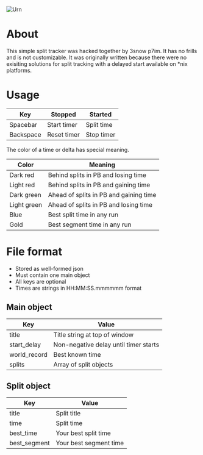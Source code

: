 ![Urn](http://i.imgur.com/9rTgllV.png)

# About

This simple split tracker was hacked together by 3snow p7im.
It has no frills and is not customizable. It was originally
written because there were no exisiting solutions for split
tracking with a delayed start available on *nix platforms.

# Usage

| Key       | Stopped     | Started    |
|-----------|-------------|------------|
| Spacebar  | Start timer | Split time |
| Backspace | Reset timer | Stop timer |

The color of a time or delta has special meaning.

| Color       | Meaning                                |
|-------------|----------------------------------------|
| Dark red    | Behind splits in PB and losing time    |
| Light red   | Behind splits in PB and gaining time   |
| Dark green  | Ahead of splits in PB and gaining time |
| Light green | Ahead of splits in PB and losing time  |
| Blue        | Best split time in any run             |
| Gold        | Best segment time in any run           |

# File format

* Stored as well-formed json
* Must contain one main object
* All keys are optional
* Times are strings in HH:MM:SS.mmmmmm format

## Main object

| Key          | Value                                 |
| -------------|---------------------------------------|
| title        | Title string at top of window         |
| start_delay  | Non-negative delay until timer starts |
| world_record | Best known time                       |
| splits       | Array of split objects                |

## Split object

| Key          | Value                                 |
| -------------|---------------------------------------|
| title        | Split title                           |
| time         | Split time                            |
| best_time    | Your best split time                  |
| best_segment | Your best segment time                |

